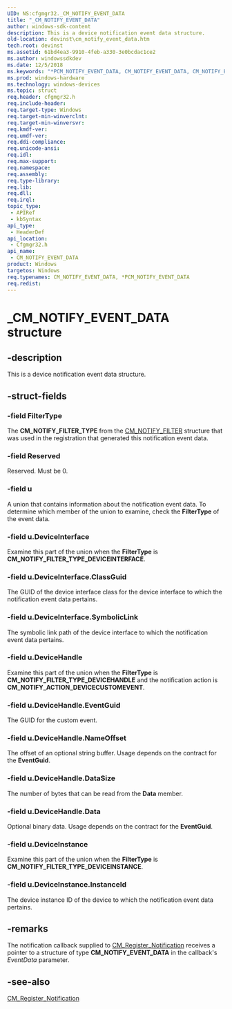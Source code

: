 ```yaml
---
UID: NS:cfgmgr32._CM_NOTIFY_EVENT_DATA
title: "_CM_NOTIFY_EVENT_DATA"
author: windows-sdk-content
description: This is a device notification event data structure.
old-location: devinst\cm_notify_event_data.htm
tech.root: devinst
ms.assetid: 61bd4ea3-9910-4feb-a330-3e0bcdac1ce2
ms.author: windowssdkdev
ms.date: 12/5/2018
ms.keywords: "*PCM_NOTIFY_EVENT_DATA, CM_NOTIFY_EVENT_DATA, CM_NOTIFY_EVENT_DATA structure [Device and Driver Installation], PCM_NOTIFY_EVENT_DATA, PCM_NOTIFY_EVENT_DATA structure pointer [Device and Driver Installation], _CM_NOTIFY_EVENT_DATA, cfgmgr32/CM_NOTIFY_EVENT_DATA, cfgmgr32/PCM_NOTIFY_EVENT_DATA, devinst.cm_notify_event_data"
ms.prod: windows-hardware
ms.technology: windows-devices
ms.topic: struct
req.header: cfgmgr32.h
req.include-header: 
req.target-type: Windows
req.target-min-winverclnt: 
req.target-min-winversvr: 
req.kmdf-ver: 
req.umdf-ver: 
req.ddi-compliance: 
req.unicode-ansi: 
req.idl: 
req.max-support: 
req.namespace: 
req.assembly: 
req.type-library: 
req.lib: 
req.dll: 
req.irql: 
topic_type:
 - APIRef
 - kbSyntax
api_type:
 - HeaderDef
api_location:
 - Cfgmgr32.h
api_name:
 - CM_NOTIFY_EVENT_DATA
product: Windows
targetos: Windows
req.typenames: CM_NOTIFY_EVENT_DATA, *PCM_NOTIFY_EVENT_DATA
req.redist: 
---
```


# _CM_NOTIFY_EVENT_DATA structure


## -description


This is a device notification event data structure.


## -struct-fields




### -field FilterType

The <b>CM_NOTIFY_FILTER_TYPE</b> from the <a href="https://msdn.microsoft.com/8B6CC440-7B41-4382-9917-6833031D5E1B">CM_NOTIFY_FILTER</a> structure that was used in the registration that generated this notification event data.


### -field Reserved

Reserved.  Must be 0.


### -field u

A union that contains information about the notification event data.    To determine which member of the union to examine, check the <b>FilterType</b> of the event data.


### -field u.DeviceInterface

Examine this part of the union when the <b>FilterType</b> is <b>CM_NOTIFY_FILTER_TYPE_DEVICEINTERFACE</b>.


### -field u.DeviceInterface.ClassGuid

The GUID of the device interface class for the device interface to which the notification event data pertains.


### -field u.DeviceInterface.SymbolicLink

The symbolic link path of the device interface to which the notification event data pertains.


### -field u.DeviceHandle

Examine this part of the union when the <b>FilterType</b> is <b>CM_NOTIFY_FILTER_TYPE_DEVICEHANDLE</b> and the notification action is <b>CM_NOTIFY_ACTION_DEVICECUSTOMEVENT</b>.


### -field u.DeviceHandle.EventGuid

The GUID for the custom event.


### -field u.DeviceHandle.NameOffset

The offset of an optional string buffer.  Usage depends on the contract for the <b>EventGuid</b>.


### -field u.DeviceHandle.DataSize

The number of bytes that can be read from the <b>Data</b> member.


### -field u.DeviceHandle.Data

Optional binary data.  Usage depends on the contract for the <b>EventGuid</b>.


### -field u.DeviceInstance

Examine this part of the union when the <b>FilterType</b> is <b>CM_NOTIFY_FILTER_TYPE_DEVICEINSTANCE</b>.


### -field u.DeviceInstance.InstanceId

The device instance ID of the device to which the notification event data pertains.


## -remarks



The notification callback supplied to <a href="https://msdn.microsoft.com/15847F9C-9F2A-453F-9EF8-0AF63CFF93C9">CM_Register_Notification</a> receives a pointer to a structure of type <b>CM_NOTIFY_EVENT_DATA</b> in the callback's <i>EventData</i> parameter.




## -see-also




<a href="https://msdn.microsoft.com/15847F9C-9F2A-453F-9EF8-0AF63CFF93C9">CM_Register_Notification</a>
 

 


